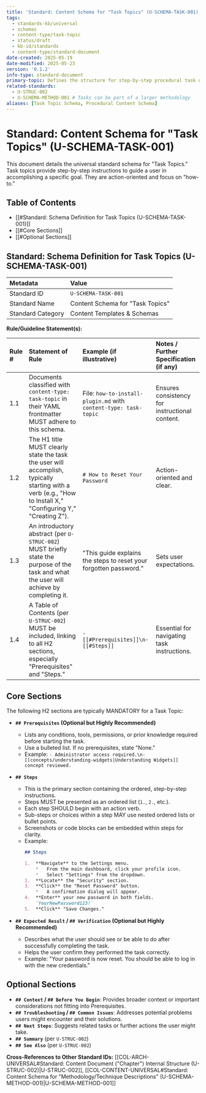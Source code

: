 ```yaml
---
title: 'Standard: Content Schema for "Task Topics" (U-SCHEMA-TASK-001)'
tags:
  - standards-kb/universal
  - schemas
  - content-type/task-topic
  - status/draft
  - kb-id/standards
  - content-type/standard-document
date-created: 2025-05-19
date-modified: 2025-05-23
version: '0.1.2'
info-type: standard-document
primary-topic: Defines the structure for step-by-step procedural task documents
related-standards:
  - U-STRUC-002
  - U-SCHEMA-METHOD-001 # Tasks can be part of a larger methodology
aliases: [Task Topic Schema, Procedural Content Schema]
---
```


# Standard: Content Schema for "Task Topics" (U-SCHEMA-TASK-001)

This document details the universal standard schema for "Task Topics." Task topics provide step-by-step instructions to guide a user in accomplishing a specific goal. They are action-oriented and focus on "how-to."

## Table of Contents
- [[#Standard: Schema Definition for Task Topics (U-SCHEMA-TASK-001)]]
- [[#Core Sections]]
- [[#Optional Sections]]

## Standard: Schema Definition for Task Topics (U-SCHEMA-TASK-001)

| Metadata        | Value                                 |
| :-------------- | :------------------------------------ |
| Standard ID     | `U-SCHEMA-TASK-001`                   |
| Standard Name   | Content Schema for "Task Topics"      |
| Standard Category | Content Templates & Schemas           |

**Rule/Guideline Statement(s):**

| Rule # | Statement of Rule                                                                                                                               | Example (if illustrative)                                    | Notes / Further Specification (if any)                                       |
| :----- | :---------------------------------------------------------------------------------------------------------------------------------------------- | :----------------------------------------------------------- | :--------------------------------------------------------------------------- |
| 1.1    | Documents classified with `content-type: task-topic` in their YAML frontmatter MUST adhere to this schema.                                      | File: `how-to-install-plugin.md` with `content-type: task-topic` | Ensures consistency for instructional content.                               |
| 1.2    | The H1 title MUST clearly state the task the user will accomplish, typically starting with a verb (e.g., "How to Install X," "Configuring Y," "Creating Z"). | `# How to Reset Your Password`                               | Action-oriented and clear.                                                   |
| 1.3    | An introductory abstract (per `U-STRUC-002`) MUST briefly state the purpose of the task and what the user will achieve by completing it.        | "This guide explains the steps to reset your forgotten password." | Sets user expectations.                                                      |
| 1.4    | A Table of Contents (per `U-STRUC-002`) MUST be included, linking to all H2 sections, especially "Prerequisites" and "Steps."                  | `- [[#Prerequisites]]\n- [[#Steps]]`                         | Essential for navigating task instructions.                                  |

## Core Sections

The following H2 sections are typically MANDATORY for a Task Topic:

-   **`## Prerequisites` (Optional but Highly Recommended)**
    *   Lists any conditions, tools, permissions, or prior knowledge required before starting the task.
    *   Use a bulleted list. If no prerequisites, state "None."
    *   Example: `- Administrator access required.\n- [[concepts/understanding-widgets|Understanding Widgets]] concept reviewed.`

-   **`## Steps`**
    *   This is the primary section containing the ordered, step-by-step instructions.
    *   Steps MUST be presented as an ordered list (`1.`, `2.`, etc.).
    *   Each step SHOULD begin with an action verb.
    *   Sub-steps or choices within a step MAY use nested ordered lists or bullet points.
    *   Screenshots or code blocks can be embedded within steps for clarity.
    *   Example:
        ```markdown
        ## Steps

        1.  **Navigate** to the Settings menu.
            *   From the main dashboard, click your profile icon.
            *   Select "Settings" from the dropdown.
        2.  **Locate** the "Security" section.
        3.  **Click** the "Reset Password" button.
            *   A confirmation dialog will appear.
        4.  **Enter** your new password in both fields.
            `YourNewPassword123!`
        5.  **Click** "Save Changes."
        ```

-   **`## Expected Result` / `## Verification` (Optional but Highly Recommended)**
    *   Describes what the user should see or be able to do after successfully completing the task.
    *   Helps the user confirm they performed the task correctly.
    *   Example: "Your password is now reset. You should be able to log in with the new credentials."

## Optional Sections

-   **`## Context` / `## Before You Begin`**: Provides broader context or important considerations not fitting into Prerequisites.
-   **`## Troubleshooting` / `## Common Issues`**: Addresses potential problems users might encounter and their solutions.
-   **`## Next Steps`**: Suggests related tasks or further actions the user might take.
-   **`## Summary`** (per `U-STRUC-002`)
-   **`## See Also`** (per `U-STRUC-002`)

**Cross-References to Other Standard IDs:** [[COL-ARCH-UNIVERSAL#Standard: Content Document ("Chapter") Internal Structure (U-STRUC-002)|U-STRUC-002]], [[COL-CONTENT-UNIVERSAL#Standard: Content Schema for "Methodology/Technique Descriptions" (U-SCHEMA-METHOD-001)|U-SCHEMA-METHOD-001]] 